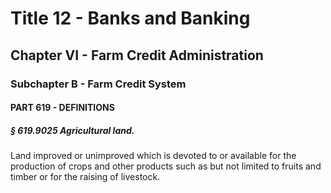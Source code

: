 
# Title 12 - Banks and Banking
## Chapter VI - Farm Credit Administration
### Subchapter B - Farm Credit System
#### PART 619 - DEFINITIONS
##### § 619.9025 Agricultural land.

Land improved or unimproved which is devoted to or available for the production of crops and other products such as but not limited to fruits and timber or for the raising of livestock.
